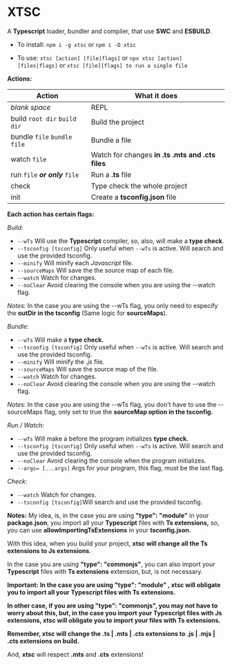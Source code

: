 #  XTSC
  
A **Typescript** loader, bundler and compiler, that use **SWC** and **ESBUILD**.

- To install: `npm i -g xtsc` or `npm i -D xtsc`

- To use: `xtsc [action] [file|flags]` or `npx xtsc [action] [files|flags]` or `xtsc [file][flags] to run a single file`
  
  
**Actions:**

| Action | What it does |
|--------------|--|
| *blank space* | REPL |
| build `root dir`  `build dir` | Build the project |
| bundle `file`  `bundle file` | Bundle a file |
| watch `file` | Watch for changes **in .ts .mts and .cts files** |
| run `file` ***or only*** `file` | Run a **.ts**  file|
| check | Type check the whole project |
| init | Create a **tsconfig.json** file |


**Each action has certain flags:**

*Build:*
    
 - `--wTs` Will use the **Typescript** compiler, so, also, will make a **type check**.
 - `--tsconfig [tsconfig]` Only useful when `--wTs` is active. Will search and use the provided tsconfig.
 - `--minify` Will minify each *Javascript* file.
 - `--sourceMaps` Will save the the source map of each file.
 - `--watch` Watch for changes.
 - `--noClear` Avoid clearing the console when you are using the --watch flag.
 
 *Notes:* In the case you are using the --wTs flag, you only need to especify the **outDir in the tsconfig** (Same logic for **sourceMaps**).

*Bundle:*
    
 - `--wTs` Will  make a **type check.**
 - `--tsconfig [tsconfig]` Only useful when `--wTs` is active. Will search and use the provided tsconfig.
 - `--minify` Will minify the *.js* file.
 - `--sourceMaps` Will save the source map of the file.
 - `--watch` Watch for changes.
 - `--noClear` Avoid clearing the console when you are using the --watch flag.

*Notes:* In the case you are using the --wTs flag, you don't have to use the --sourceMaps flag, only set to true the **sourceMap option in the tsconfig.**

*Run / Watch:*
    
 - `--wTs` Will  make a before the program initializes **type check.**
 - `--tsconfig [tsconfig]` Only useful when `--wTs` is active. Will search and use the provided tsconfig.
 - `--noClear` Avoid clearing the console when the program initializes.
 - `--args= [...args]` Args for your program, this flag, must be the last flag.
 
*Check:*

 - `--watch` Watch for changes.
 - `--tsconfig [tsconfig]`Will search and use the provided tsconfig.
  

**Notes:**
My idea, is, in the case you are using **"type": "module"** in your **package.json**, you import all your **Typescript** files with **Ts extensions,** so, you can use **allowImportingTsExtensions** in your **tsconfig.json.**

With this idea, when you build your project, **xtsc will change all the Ts extensions to Js extensions**.

In the case you are using **"type": "commonjs"**, you can also import your **Typescript** files with **Ts extensions** extension, but, is not necessary.

**Important:**
**In the case you are using "type": "module" , xtsc will obligate you to import all your Typescript files with Ts extensions.**


**In other case, if you are using "type": "commonjs",  you may not have to worry about this, but, in the case you import your Typescript files with Js extensions, xtsc will obligate you to import your files with Ts extensions.**

**Remember, xtsc will change the .ts | .mts | .cts extensions to .js  | .mjs | .cts extensions on build.**

And, **xtsc** will respect **.mts** and **.cts** extensions!
